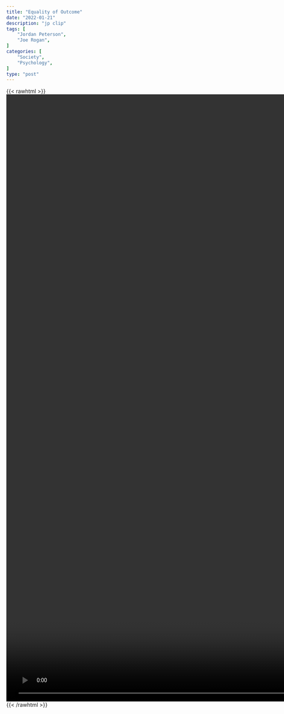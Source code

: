 ```yaml
---
title: "Equality of Outcome"
date: "2022-01-21"
description: "jp clip"
tags: [
    "Jordan Peterson",
    "Joe Rogan",
]
categories: [
    "Society",
    "Psychology",
]
type: "post"
---
```

{{< rawhtml >}}
    <video style="height:40vh;width:auto" overflow="hidden" controls>
        <source src="https://clips.dev00ps.com/Jordan%20Peterson/equity.mp4" type="video/mp4"> 
    </video>
{{< /rawhtml >}}